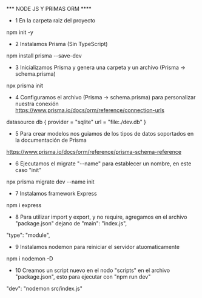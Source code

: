 *** NODE JS Y PRIMAS ORM ****

* 1 En la carpeta raiz del proyecto

npm init -y

* 2 Instalamos Prisma (Sin TypeScript)

npm install prisma --save-dev

* 3 Inicializamos Prisma y genera una carpeta y un archivo (Prisma -> schema.prisma)

npx prisma init

* 4 Configuramos el archivo (Prisma -> schema.prisma) para personalizar nuestra conexión 
https://www.prisma.io/docs/orm/reference/connection-urls

datasource db {
  provider = "sqlite"
  url      = "file:./dev.db"
}

* 5 Para crear modelos nos guiamos de los tipos de datos soportados en la documentación de Prisma

https://www.prisma.io/docs/orm/reference/prisma-schema-reference

* 6 Ejecutamos el migrate "--name" para establecer un nombre, en este caso "init"

npx prisma migrate dev --name init

* 7 Instalamos framework Express

npm i express

* 8 Para utilizar import y export, y no require, agregamos en el archivo "package.json" dejano de "main": "index.js",

"type": "module",

* 9 Instalamos nodemon para reiniciar el servidor atuomaticamente

npm i nodemon -D

* 10 Creamos un script nuevo en el nodo "scripts" en el archivo "package.json", esto para ejecutar con "npm run dev"

"dev": "nodemon src/index.js"





